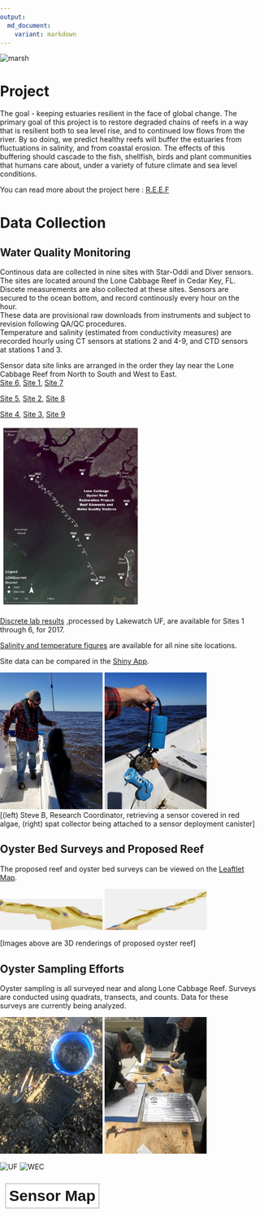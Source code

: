 ```yaml
---
output: 
  md_document:
    variant: markdown
---
```


![marsh](http://www.wec.ufl.edu/oysterproject/i/header_oysters.jpg)

# Project

The goal - keeping estuaries resilient in the face of global change. The primary goal of this project is to restore degraded chains of reefs in a way that is resilient both to sea level rise, and to continued low flows from the river. By so doing, we predict healthy reefs will buffer the estuaries from fluctuations in salinity, and from coastal erosion. The effects of this buffering should cascade to the fish, shellfish, birds and plant communities that humans care about, under a variety of future climate and 
sea level conditions.

You can read more about the project here : 
[R.E.E.F](http://www.wec.ufl.edu/oysterproject/restoration.php)

# Data Collection

## Water Quality Monitoring

Continous data are collected in nine sites with Star-Oddi and Diver sensors. The sites are located around the Lone Cabbage Reef in Cedar Key, FL. Discete measurements are also collected at these sites. Sensors are secured to the ocean bottom, and record continously every hour on the hour.     
These data are provisional raw downloads from instruments and subject to revision following QA/QC procedures.  
Temperature and salinity (estimated from conductivity measures) are recorded hourly using CT sensors at stations 2 and 4-9, and CTD sensors at stations 1 and 3.  

Sensor data site links are arranged in the order they lay near the Lone Cabbage Reef from North to South and West to East.  
[Site 6](http://rpubs.com/oysterproject/site6measurements),    [Site 1](http://rpubs.com/oysterproject/site1measurements),    [Site 7](http://rpubs.com/oysterproject/site7measurements)
  
[Site 5](http://rpubs.com/oysterproject/site5measurements), [Site 2](http://rpubs.com/oysterproject/site2measurements), [Site 8](http://rpubs.com/oysterproject/site8measurements) 
  
[Site 4](http://rpubs.com/oysterproject/site4measurements),  [Site 3](http://rpubs.com/oysterproject/site3measurements), [Site 9](http://rpubs.com/oysterproject/site9measurements)     

<img src="pic/lc_wq_map.jpg" width="55%" >

[Discrete lab results](http://rpubs.com/oysterproject/alllabresults) ,processed by Lakewatch UF, are available for Sites 1 through 6, for 2017.

[Salinity and temperature figures](http://rpubs.com/oysterproject/allsalplots) are available for all nine site locations.  

Site data can be compared in the [Shiny App](https://oysterprojectck.shinyapps.io/mels-shiny/).  

<img src="pic/20180417_sensor_algae.jpg" width="40%"> <img src="pic/20180417_collector_deploy2.jpg" width="40%">   
[(left) Steve B, Research Coordinator, retrieving a sensor covered in red algae, (right) spat collector being attached to a sensor deployment canister]  

## Oyster Bed Surveys and Proposed Reef

The proposed reef and oyster bed surveys can be viewed on the [Leaftlet Map](http://rpubs.com/oysterproject/map).

<img src="pic/lc_ pads_3d_2nd.JPG" width="40%" > <img src="pic/lc_pads_3d.JPG" width="40%" >  

[Images above are 3D renderings of proposed oyster reef]

## Oyster Sampling Efforts

Oyster sampling is all surveyed near and along Lone Cabbage Reef. Surveys are conducted using quadrats, transects, and counts. Data for these surveys are currently being analyzed. 

<img src="pic/IMG_2381.jpg" width="40%"> <img src="pic/IMG_2462.jpg" width="40%">  




  
    
![UF](http://branding.ifas.ufl.edu/media/brandingifasufledu/IFASWeb20132-300x99.png) ![WEC](http://www.wec.ufl.edu/awards/leadershipaward/_style/images/logo_wec.jpg)



<!DOCTYPE html>
<html>
<head>
  <title>leaflet-map-simple</title>
  <meta name="viewport" content="width=device-width, initial-scale=1.0">
  <meta charset="utf-8">

  <!-- Load Leaflet: instructions at http://leafletjs.com/download.html -->
  <link rel="stylesheet" href="https://unpkg.com/leaflet@1.1.0/dist/leaflet.css"
  integrity="sha384-Zh+y1U8o6/7ni8Mp8szvUfZjGeKKS10CGH3IlD6L1X+XwzYgQ1llOjw/Wslc0cma"
  crossorigin="anonymous">
  <script src="https://unpkg.com/leaflet@1.1.0/dist/leaflet.js"
  integrity="sha384-6rCYjRgWDEI2RlZxiVihj1WIZB/uvFiRCGpavTVgFrSPDL0Bk1AiqCW+mmv5h0LP"
  crossorigin="anonymous"></script>
  <!-- Load Omnivore plugin to convert CSV to GeoJSON format -->
  <script src='https://api.tiles.mapbox.com/mapbox.js/plugins/leaflet-omnivore/v0.3.1/leaflet-omnivore.min.js'></script>

  <!-- Position the map and title with Cascading Style Sheet (.css) -->
  <style>
  body { margin:0; padding:0; }
  #map {  position: absolute; top:0; bottom:0; right:0; left:0; }
  #map-title { position: absolute; margin-top: 10px; margin-left: 10px; float: bottom; background: white; border: 2px solid rgba(0,0,0,0.2); padding: 6px 6px; font-family: Helvetica; font-weight: bold; font-size: 30px; z-index: 200; }
  </style>
</head>
<body>

  <!-- Display the map and title with HTML division tags  -->
  <div id="map-title">Sensor Map</div>
  <div id="map"></div>

  <!-- Create the map content with JavaScript (.js) -->
  <script>
  /* Set up the map with initial center and zoom level */
  var map = L.map('map', {
    center: [29.25, -83.10], // EDIT latitude, longitude to re-center map
    zoom: 13,  // EDIT from 1 to 18 -- decrease to zoom out, increase to zoom in
    scrollWheelZoom: true
  });
  /* Control panel to display map layers */
  // var controlLayers = L.control.layers( null, null, {
  //  position: "topright",
  //  collapsed: false
  // }).addTo(map);
  /* Carto light-gray basemap tiles with labels */
  var light = L.tileLayer('https://cartodb-basemaps-{s}.global.ssl.fastly.net/light_all/{z}/{x}/{y}.png', {
    attribution: '&copy; <a href="http://www.openstreetmap.org/copyright">OpenStreetMap</a>, &copy; <a href="https://carto.com/attribution">CARTO</a>'
  }); // EDIT - insert or remove ".addTo(map)" before last semicolon to display by default
  // controlLayers.addBaseLayer(light, 'Carto Light basemap');
  /* Stamen colored terrain basemap tiles with labels */
  var terrain = L.tileLayer('https://stamen-tiles.a.ssl.fastly.net/terrain/{z}/{x}/{y}.png', {
    attribution: 'Map tiles by <a href="http://stamen.com">Stamen Design</a>, under <a href="http://creativecommons.org/licenses/by/3.0">CC BY 3.0</a>. Data by <a href="http://openstreetmap.org">OpenStreetMap</a>, under <a href="http://www.openstreetmap.org/copyright">ODbL</a>.'
  }).addTo(map); // EDIT - insert or remove ".addTo(map)" before last semicolon to display by default
  // controlLayers.addBaseLayer(terrain, 'Stamen Terrain basemap');
  /* Display a blue point marker with pop-up text */
  L.marker([29.266459979116917, -83.115749973803759]).addTo(map) // EDIT latitude, longitude to re-position marker
  .bindPopup('Site 1, Serial # V5602').bindLabel('Site 1, Serial # V5602'); 
  L.marker([29.24560303799808, -83.095912020653486]).addTo(map) 
  .bindPopup('Site 2, Serial # S9059').bindLabel('Site 1, Serial # V5602'); // EDIT pop-up text message
  /* Upload Latitude/Longitude markers from data.csv file, show Title in pop-up, and override initial center and zoom to fit all in map */
  // var customLayer = L.geoJson(null, {
  //  onEachFeature: function(feature, layer) {
  //    layer.bindPopup(feature.properties.Title);
  //  }
  // });
  // var runLayer = omnivore.csv('data.csv', null, customLayer)
  // .on('ready', function() {
  //  map.fitBounds(runLayer.getBounds());
  // }).addTo(map);
  // controlLayers.addOverlay(customLayer, 'Markers from data.csv');
  </script>
</body>
</html>



